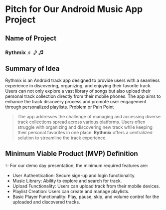 # Pitch for Our Android Music App Project

## Name of Project

 ### Rythmix  ♬ ♪ ♫ 

## Summary of Idea
Rythmix is an Android track app designed to provide users with a seamless experience in discovering,
organizing, and enjoying their favorite track. Users can not only explore a vast library of songs 
but also upload their personal track collection directly from their mobile phones. The app aims to 
enhance the track discovery process and promote user engagement through personalized playlists.
Problem or Pain Point

> The app addresses the challenge of managing and accessing diverse track collections spread across
> various platforms. Users often struggle with organizing and discovering new track while keeping
> their personal favorites in one place. **Rythmix** offers a centralized solution to streamline the
> track experience.

## Minimum Viable Product (MVP) Definition

✨ For our demo day presentation, the minimum required features are:

   - User Authentication: Secure sign-up and login functionality.
   - Music Library: Ability to explore and search for track.
   - Upload Functionality: Users can upload track from their mobile devices.
   - Playlist Creation: Users can create and manage playlists.
   - Basic Player Functionality: Play, pause, skip, and volume control for the uploaded and discovered tracks.